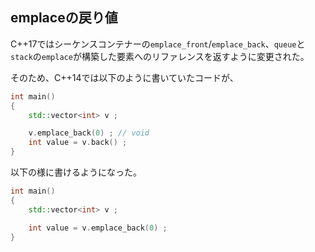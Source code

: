 ## emplaceの戻り値

C++17ではシーケンスコンテナーの`emplace_front`/`emplace_back`、`queue`と`stack`の`emplace`が構築した要素へのリファレンスを返すように変更された。

そのため、C++14では以下のように書いていたコードが、

~~~cpp
int main()
{
    std::vector<int> v ;

    v.emplace_back(0) ; // void
    int value = v.back() ;
}
~~~

以下の様に書けるようになった。

~~~cpp
int main()
{
    std::vector<int> v ;

    int value = v.emplace_back(0) ;
}
~~~
